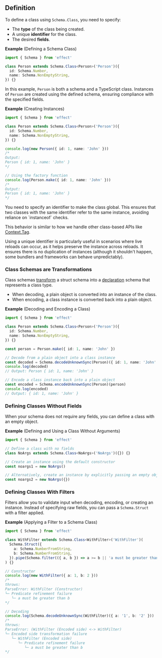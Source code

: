 ## Definition

To define a class using `Schema.Class`, you need to specify:

- The **type** of the class being created.
- A unique **identifier** for the class.
- The desired **fields**.

**Example** (Defining a Schema Class)

```ts twoslash
import { Schema } from 'effect'

class Person extends Schema.Class<Person>('Person')({
  id: Schema.Number,
  name: Schema.NonEmptyString,
}) {}
```

In this example, `Person` is both a schema and a TypeScript class. Instances of `Person` are created using the defined schema, ensuring compliance with the specified fields.

**Example** (Creating Instances)

```ts twoslash
import { Schema } from 'effect'

class Person extends Schema.Class<Person>('Person')({
  id: Schema.Number,
  name: Schema.NonEmptyString,
}) {}

console.log(new Person({ id: 1, name: 'John' }))
/*
Output:
Person { id: 1, name: 'John' }
*/

// Using the factory function
console.log(Person.make({ id: 1, name: 'John' }))
/*
Output:
Person { id: 1, name: 'John' }
*/
```

<Aside type="note" title="Why Use Identifiers?">
  You need to specify an identifier to make the class global. This ensures that two classes with the same identifier refer to the same instance, avoiding reliance on `instanceof` checks.

This behavior is similar to how we handle other class-based APIs like [Context.Tag](/docs/requirements-management/services/#creating-a-service).

Using a unique identifier is particularly useful in scenarios where live reloads can occur, as it helps preserve the instance across reloads. It ensures there is no duplication of instances (although it shouldn't happen, some bundlers and frameworks can behave unpredictably).

</Aside>

### Class Schemas are Transformations

Class schemas [transform](/docs/schema/transformations/) a struct schema into a [declaration](/docs/schema/advanced-usage/#declaring-new-data-types) schema that represents a class type.

- When decoding, a plain object is converted into an instance of the class.
- When encoding, a class instance is converted back into a plain object.

**Example** (Decoding and Encoding a Class)

```ts twoslash
import { Schema } from 'effect'

class Person extends Schema.Class<Person>('Person')({
  id: Schema.Number,
  name: Schema.NonEmptyString,
}) {}

const person = Person.make({ id: 1, name: 'John' })

// Decode from a plain object into a class instance
const decoded = Schema.decodeUnknownSync(Person)({ id: 1, name: 'John' })
console.log(decoded)
// Output: Person { id: 1, name: 'John' }

// Encode a class instance back into a plain object
const encoded = Schema.encodeUnknownSync(Person)(person)
console.log(encoded)
// Output: { id: 1, name: 'John' }
```

### Defining Classes Without Fields

When your schema does not require any fields, you can define a class with an empty object.

**Example** (Defining and Using a Class Without Arguments)

```ts twoslash
import { Schema } from 'effect'

// Define a class with no fields
class NoArgs extends Schema.Class<NoArgs>('NoArgs')({}) {}

// Create an instance using the default constructor
const noargs1 = new NoArgs()

// Alternatively, create an instance by explicitly passing an empty object
const noargs2 = new NoArgs({})
```

### Defining Classes With Filters

Filters allow you to validate input when decoding, encoding, or creating an instance. Instead of specifying raw fields, you can pass a `Schema.Struct` with a filter applied.

**Example** (Applying a Filter to a Schema Class)

```ts twoslash
import { Schema } from 'effect'

class WithFilter extends Schema.Class<WithFilter>('WithFilter')(
  Schema.Struct({
    a: Schema.NumberFromString,
    b: Schema.NumberFromString,
  }).pipe(Schema.filter(({ a, b }) => a >= b || 'a must be greater than b'))
) {}

// Constructor
console.log(new WithFilter({ a: 1, b: 2 }))
/*
throws:
ParseError: WithFilter (Constructor)
└─ Predicate refinement failure
   └─ a must be greater than b
*/

// Decoding
console.log(Schema.decodeUnknownSync(WithFilter)({ a: '1', b: '2' }))
/*
throws:
ParseError: (WithFilter (Encoded side) <-> WithFilter)
└─ Encoded side transformation failure
   └─ WithFilter (Encoded side)
      └─ Predicate refinement failure
         └─ a must be greater than b
*/
```
